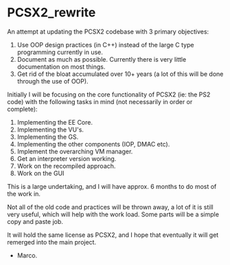 # PCSX2_rewrite

An attempt at updating the PCSX2 codebase with 3 primary objectives:

1) Use OOP design practices (in C++) instead of the large C type programming currently in use.
2) Document as much as possible. Currently there is very little documentation on most things.
3) Get rid of the bloat accumulated over 10+ years (a lot of this will be done through the use of OOP).

Initially I will be focusing on the core functionality of PCSX2 (ie: the PS2 code) with the following tasks in mind (not necessarily in order or complete):

1) Implementing the EE Core.
2) Implementing the VU's.
3) Implementing the GS.
4) Implementing the other components (IOP, DMAC etc).
5) Implement the overarching VM manager.
5) Get an interpreter version working.
6) Work on the recompiled approach.
7) Work on the GUI

This is a large undertaking, and I will have approx. 6 months to do most of the work in.

Not all of the old code and practices will be thrown away, a lot of it is still very useful, which will help with the work load.
Some parts will be a simple copy and paste job.

It will hold the same license as PCSX2, and I hope that eventually it will get remerged into the main project.

- Marco.